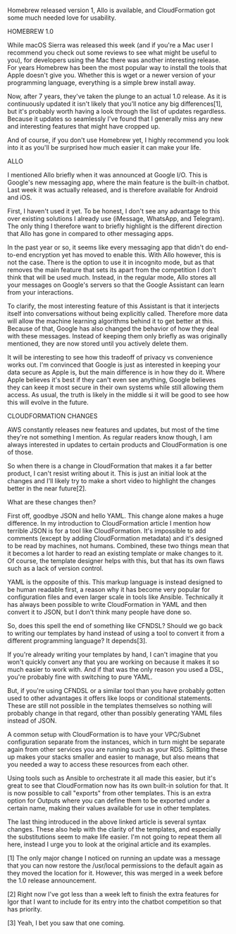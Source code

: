 Homebrew released version 1, Allo is available, and CloudFormation got some much needed love for usability.



HOMEBREW 1.0


While macOS Sierra was released this week (and if you're a Mac user I recommend you check out some reviews to see what might be useful to you), for developers using the Mac there was another interesting release. For years Homebrew has been the most popular way to install the tools that Apple doesn't give you. Whether this is wget or a newer version of your programming language, everything is a simple brew install away.

Now, after 7 years, they've taken the plunge to an actual 1.0 release. As it is continuously updated it isn't likely that you'll notice any big differences[1], but it's probably worth having a look through the list of updates regardless. Because it updates so seamlessly I've found that I generally miss any new and interesting features that might have cropped up.

And of course, if you don't use Homebrew yet, I highly recommend you look into it as you'll be surprised how much easier it can make your life.



ALLO


I mentioned Allo briefly when it was announced at Google I/O. This is Google's new messaging app, where the main feature is the built-in chatbot. Last week it was actually released, and is therefore available for Android and iOS.

First, I haven't used it yet. To be honest, I don't see any advantage to this over existing solutions I already use (iMessage, WhatsApp, and Telegram). The only thing I therefore want to briefly highlight is the different direction that Allo has gone in compared to other messaging apps.

In the past year or so, it seems like every messaging app that didn't do end-to-end encryption yet has moved to enable this. With Allo however, this is not the case. There is the option to use it in incognito mode, but as that removes the main feature that sets its apart from the competition I don't think that will be used much. Instead, in the regular mode, Allo stores all your messages on Google's servers so that the Google Assistant can learn from your interactions.

To clarify, the most interesting feature of this Assistant is that it interjects itself into conversations without being explicitly called. Therefore more data will allow the machine learning algorithms behind it to get better at this. Because of that, Google has also changed the behavior of how they deal with these messages. Instead of keeping them only briefly as was originally mentioned, they are now stored until you actively delete them.

It will be interesting to see how this tradeoff of privacy vs convenience works out. I'm convinced that Google is just as interested in keeping your data secure as Apple is, but the main difference is in how they do it. Where Apple believes it's best if they can't even see anything, Google believes they can keep it most secure in their own systems while still allowing them access. As usual, the truth is likely in the middle si it will be good to see how this will evolve in the future.



CLOUDFORMATION CHANGES


AWS constantly releases new features and updates, but most of the time they're not something I mention. As regular readers know though, I am always interested in updates to certain products and CloudFormation is one of those.

So when there is a change in CloudFormation that makes it a far better product, I can't resist writing about it. This is just an initial look at the changes and I'll likely try to make a short video to highlight the changes better in the near future[2].

What are these changes then?

First off, goodbye JSON and hello YAML. This change alone makes a huge difference. In my introduction to CloudFormation article I mention how terrible JSON is for a tool like CloudFormation. It's impossible to add comments (except by adding CloudFormation metadata) and it's designed to be read by machines, not humans. Combined, these two things mean that it becomes a lot harder to read an existing template or make changes to it. Of course, the template designer helps with this, but that has its own flaws such as a lack of version control.

YAML is the opposite of this. This markup language is instead designed to be human readable first, a reason why it has become very popular for configuration files and even larger scale in tools like Ansible. Technically it has always been possible to write CloudFormation in YAML and then convert it to JSON, but I don't think many people have done so.

So, does this spell the end of something like CFNDSL? Should we go back to writing our templates by hand instead of using a tool to convert it from a different programming language? It depends[3].

If you're already writing your templates by hand, I can't imagine that you won't quickly convert any that you are working on because it makes it so much easier to work with. And if that was the only reason you used a DSL, you're probably fine with switching to pure YAML.

But, if you're using CFNDSL or a similar tool than you have probably gotten used to other advantages it offers like loops or conditional statements. These are still not possible in the templates themselves so nothing will probably change in that regard, other than possibly generating YAML files instead of JSON.

A common setup with CloudFormation is to have your VPC/Subnet configuration separate from the instances, which in turn might be separate again from other services you are running such as your RDS. Splitting these up makes your stacks smaller and easier to manage, but also means that you needed a way to access these resources from each other.

Using tools such as Ansible to orchestrate it all made this easier, but it's great to see that CloudFormation now has its own built-in solution for that. It is now possible to call "exports" from other templates. This is an extra option for Outputs where you can define them to be exported under a certain name, making their values available for use in other templates.

The last thing introduced in the above linked article is several syntax changes. These also help with the clarity of the templates, and especially the substitutions seem to make life easier. I'm not going to repeat them all here, instead I urge you to look at the original article and its examples.

[1] The only major change I noticed on running an update was a message that you can now restore the /usr/local permissions to the default again as they moved the location for it. However, this was merged in a week before the 1.0 release announcement.

[2] Right now I've got less than a week left to finish the extra features for Igor that I want to include for its entry into the chatbot competition so that has priority.

[3] Yeah, I bet you saw that one coming.
